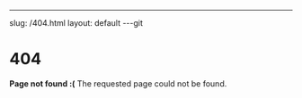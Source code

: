 ---
slug: /404.html
layout: default
---git 

# 404
**Page not found :(**
The requested page could not be found.

